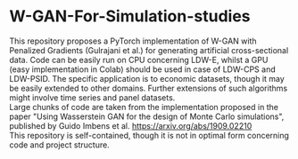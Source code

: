 # W-GAN-For-Simulation-studies
This repository proposes a PyTorch implementation of W-GAN with Penalized Gradients (Gulrajani et al.) for generating artificial cross-sectional data. Code can be easily run on CPU concerning LDW-E, whilst a GPU (easy implementation in Colab) should be used in case of LDW-CPS and LDW-PSID. 
The specific application is to economic datasets, though it may be easily extended to other domains. Further extensions of such algorithms might involve time series and panel datasets. \
Large chunks of code are taken from the implementation proposed in the paper "Using Wasserstein GAN for the design of Monte Carlo simulations", published by Guido Imbens et al. https://arxiv.org/abs/1909.02210 \
This repository is self-contained, though it is not in optimal form concerning code and project structure. 
